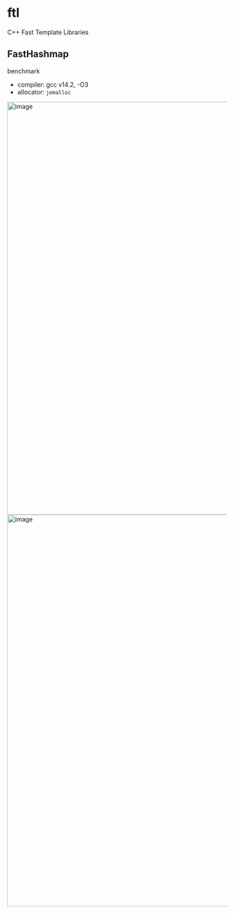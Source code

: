 # ftl
C++ Fast Template Libraries

## FastHashmap
benchmark
- compiler: gcc v14.2, -O3
- allocator: `jemalloc`

<img width="946" alt="image" src="https://github.com/user-attachments/assets/380394eb-fcf0-4fde-8bf1-ce5ce535a177">
<img width="898" alt="image" src="https://github.com/user-attachments/assets/456c0fc1-e73f-424f-98ef-5a058c92b9c3">
